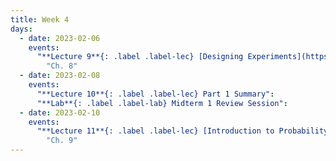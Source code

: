 ```yaml
---
title: Week 4
days:
  - date: 2023-02-06
    events:
      "**Lecture 9**{: .label .label-lec} [Designing Experiments](https://ph142-ucb.github.io/sp23/src/l09-study-design.pdf) ([Recording](https://youtu.be/KDk11ZidYxI))":
        "Ch. 8"
  - date: 2023-02-08
    events:
      "**Lecture 10**{: .label .label-lec} Part 1 Summary":
      "**Lab**{: .label .label-lab} Midterm 1 Review Session":
  - date: 2023-02-10
    events:
      "**Lecture 11**{: .label .label-lec} [Introduction to Probability](https://ph142-ucb.github.io/sp23/src/l11-intro-to-probability.pdf)": 
        "Ch. 9"
---
```

